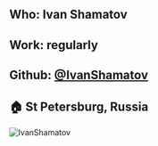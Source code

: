## Who: Ivan Shamatov
## Work: regularly
## Github: [@IvanShamatov](https://github.com/IvanShamatov)
## :house: St Petersburg, Russia
![IvanShamatov](https://avatars0.githubusercontent.com/u/160239?s=460&v=4)
